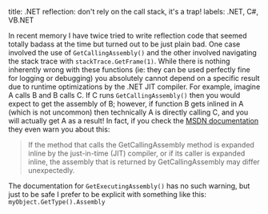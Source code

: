 title: .NET reflection: don't rely on the call stack, it's a trap!
labels: .NET, C#, VB.NET

In recent memory I have twice tried to write reflection code that seemed totally badass at the time but turned out to be just plain bad.  One case involved the use of <code>GetCallingAssembly()</code> and the other involved navigating the stack trace with <code>stackTrace.GetFrame(1)</code>.  While there is nothing inherently wrong with these functions (ie: they can be used perfectly fine for logging or debugging) you absolutely cannot depend on a specific result due to runtime optimizations by the .NET JIT compiler.  For example<!--break-->, imagine A calls B and B calls C. If C runs <code>GetCallingAssembly()</code> then you would expect to get the assembly of B; however, if function B gets inlined in A (which is not uncommon) then technically A is directly calling C, and you will actually get A as a result!  In fact, if you check the <a href="http://msdn.microsoft.com/en-us/library/system.reflection.assembly.getcallingassembly.aspx">MSDN documentation</a> they even warn you about this: 

> If the method that calls the GetCallingAssembly method is expanded inline by the just-in-time (JIT) compiler, or if its caller is expanded inline, the assembly that is returned by GetCallingAssembly may differ unexpectedly.

The documentation for <code>GetExecutingAssembly()</code> has no such warning, but just to be safe I prefer to be explicit with something like this: <code>myObject.GetType().Assembly</code>